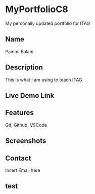 # MyPortfolioC8
My personally updated portfolio for ITAG

## Name
Pammi Balani

## Description
This is what I am using to teach ITAG

## Live Demo Link


## Features
Git, Github, VSCode

## Screenshots

## Contact
Insert Email here

## test